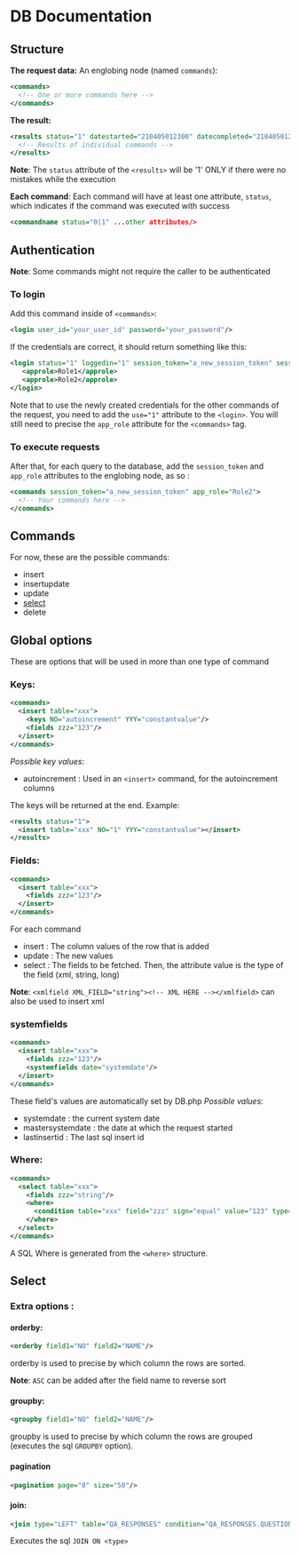 # DB Documentation

## Structure
**The request data:**
An englobing node (named `commands`):
```xml
<commands>
  <!-- One or more commands here -->
</commands>
```

**The result:**
```xml
<results status="1" datestarted="210405012300" datecompleted="210405012300">
  <!-- Results of individual commands -->
</results>
```
**Note**: The `status` attribute of the `<results>` will be '1' ONLY if there were no mistakes while the execution

**Each command**: Each command will have at least one attribute, `status`, which indicates if the command was executed with success
```xml
<commandname status="0|1" ...other attributes/>
```

## Authentication
**Note**: Some commands might not require the caller to be authenticated

### To login
Add this command inside of `<commands>`:
```xml
<login user_id="your_user_id" password="your_password"/>
```

If the credentials are correct, it should return something like this:
```xml
<login status="1" loggedin="1" session_token="a_new_session_token" session_end="the_sessions_expiration_date" last_session_token="the_previous_session_token" last_session_start="the_previous_session_token_startdate">
   <approle>Role1</approle>
   <approle>Role2</approle>
</login>
```
Note that to use the newly created credentials for the other commands of the request, you need to add the `use="1"` attribute to the `<login>`. You will still need to precise the `app_role` attribute for the `<commands>` tag.

### To execute requests
After that, for each query to the database, add the `session_token` and `app_role` attributes to the englobing node, as so :
```xml
<commands session_token="a_new_session_token" app_role="Role2">
  <!-- Your commands here -->
</commands>
```

## Commands
For now, these are the possible commands:
* insert
* insertupdate
* update
* [select](#select)
* delete

## Global options
These are options that will be used in more than one type of command

### Keys:
```xml
<commands>
  <insert table="xxx">
    <keys NO="autoincrement" YYY="constantvalue"/>
    <fields zzz="123"/>
  </insert>
</commands>
```

_Possible key values_:
* autoincrement : Used in an `<insert>` command, for the autoincrement columns

The keys will be returned at the end. Example:
```xml
<results status="1">
  <insert table="xxx" NO="1" YYY="constantvalue"></insert>
</results>
```

### Fields:
```xml
<commands>
  <insert table="xxx">
    <fields zzz="123"/>
  </insert>
</commands>
```
For each command
* insert : The column values of the row that is added
* update : The new values
* select : The fields to be fetched. Then, the attribute value is the type of the field (xml, string, long)

**Note**: `<xmlfield XML_FIELD="string"><!-- XML HERE --></xmlfield>` can also be used to insert xml

### systemfields
```xml
<commands>
  <insert table="xxx">
    <fields zzz="123"/>
    <systemfields date="systemdate"/>
  </insert>
</commands>
```
These field's values are automatically set by DB.php
_Possible values_:
* systemdate : the current system date
* mastersystemdate : the date at which the request started
* lastinsertid : The last sql insert id

### Where:
```xml
<commands>
  <select table="xxx">
    <fields zzz="string"/>
    <where>
      <condition table="xxx" field="zzz" sign="equal" value="123" type="string"/>
    </where>
  </select>
</commands>
```
A SQL Where is generated from the `<where>` structure.

## Select
### Extra options :

#### orderby:
```xml
<orderby field1="NO" field2="NAME"/>
```
orderby is used to precise by which column the rows are sorted.

**Note**: `ASC` can be added after the field name to reverse sort 

#### groupby:
```xml
<groupby field1="NO" field2="NAME"/>
```
groupby is used to precise by which column the rows are grouped (executes the sql `GROUPBY` option).

#### pagination
```xml
<pagination page="0" size="50"/>
```

#### join:
```xml
<join type="LEFT" table="QA_RESPONSES" condition="QA_RESPONSES.QUESTION_ROOTNO=QA_QUESTIONS.ROOTNO" />
```
Executes the sql `JOIN ON <type>`

